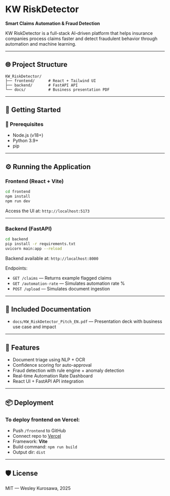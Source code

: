 # KW RiskDetector

**Smart Claims Automation & Fraud Detection**

KW RiskDetector is a full-stack AI-driven platform that helps insurance companies process claims faster and detect fraudulent behavior through automation and machine learning.

---

## 🌐 Project Structure

```
KW_RiskDetector/
├── frontend/      # React + Tailwind UI
├── backend/       # FastAPI API
└── docs/          # Business presentation PDF
```

---

## 🚀 Getting Started

### 🔧 Prerequisites

- Node.js (v18+)
- Python 3.9+
- pip

---

## ⚙️ Running the Application

### Frontend (React + Vite)

```bash
cd frontend
npm install
npm run dev
```

Access the UI at: `http://localhost:5173`

---

### Backend (FastAPI)

```bash
cd backend
pip install -r requirements.txt
uvicorn main:app --reload
```

Backend available at: `http://localhost:8000`

Endpoints:

- `GET /claims` — Returns example flagged claims
- `GET /automation-rate` — Simulates automation rate %
- `POST /upload` — Simulates document ingestion

---

## 📄 Included Documentation

- `docs/KW_RiskDetector_Pitch_EN.pdf` — Presentation deck with business use case and impact

---

## 🧠 Features

- Document triage using NLP + OCR
- Confidence scoring for auto-approval
- Fraud detection with rule engine + anomaly detection
- Real-time Automation Rate Dashboard
- React UI + FastAPI API integration

---

## 📦 Deployment

### To deploy frontend on Vercel:
- Push `/frontend` to GitHub
- Connect repo to [Vercel](https://vercel.com)
- Framework: **Vite**
- Build command: `npm run build`
- Output dir: `dist`

---

## 🛡️ License

MIT — Wesley Kurosawa, 2025
